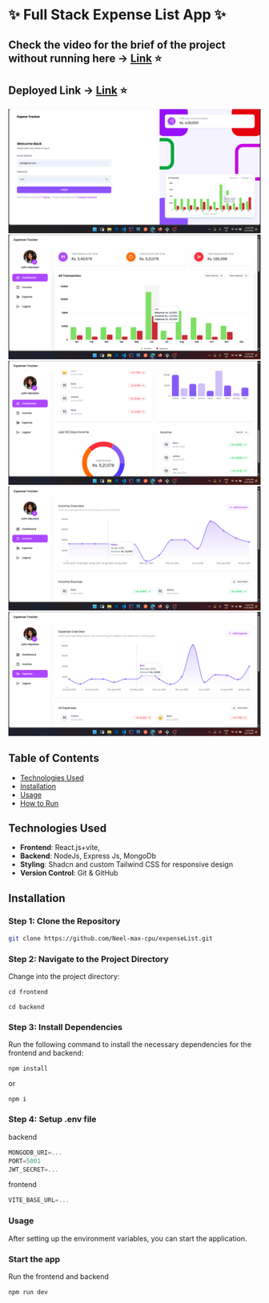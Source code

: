 # ✨ Full Stack Expense List App ✨

## Check the video for the brief of the project without running here  -> [Link](https://youtu.be/ky3Ii6v74fU) ⭐
## Deployed Link  -> [Link](https://expense-list-x4sz.vercel.app/login) ⭐

![Demo App Image 1](/frontend/public/1.png)
![Demo App Image 2](/frontend/public/2.png)
![Demo App Image 3](/frontend/public/3.png)
![Demo App Image 4](/frontend/public/4.png)
![Demo App Image 5](/frontend/public/5.png)




## Table of Contents
- [Technologies Used](#technologies-used)
- [Installation](#installation)
- [Usage](#usage)
- [How to Run](#how-to-run)



## Technologies Used
- **Frontend**: React.js+vite, 
- **Backend**: NodeJs, Express Js, MongoDb
- **Styling**: Shadcn and custom Tailwind CSS for responsive design
- **Version Control**: Git & GitHub


## Installation

### Step 1: Clone the Repository
```bash
git clone https://github.com/Neel-max-cpu/expenseList.git
```


### Step 2: Navigate to the Project Directory
Change into the project directory:
```
cd frontend
```

```
cd backend
```


### Step 3: Install Dependencies
Run the following command to install the necessary dependencies for the frontend and backend:
```shell
npm install
```
or 

```shell
npm i
```

### Step 4: Setup .env file
backend
```js
MONGODB_URI=...
PORT=5001
JWT_SECRET=...
```
frontend
```js
VITE_BASE_URL=...
```

### Usage
After setting up the environment variables, you can start the application.

### Start the app
Run the frontend and backend

```shell
npm run dev
```